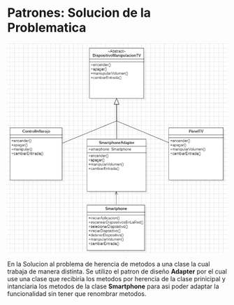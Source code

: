 # Patrones: Solucion de la Problematica

![](./img/uml_patrones.png)

En la Solucion al problema de herencia de metodos a una clase la cual trabaja de manera distinta.
Se utilizo el patron de diseño **Adapter** por el cual use una clase que recibiria los metodos por herencia de la clase prinicipal y intanciaria los metodos de la clase **Smartphone** para asi poder adaptar la funcionalidad sin tener que renombrar metodos.

